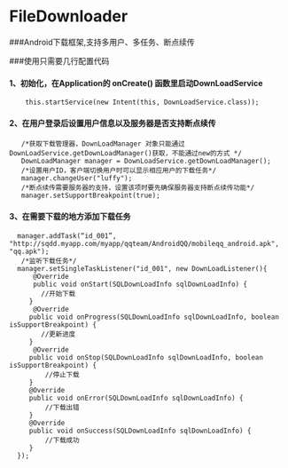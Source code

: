 # FileDownloader
###Android下载框架,支持多用户、多任务、断点续传

###使用只需要几行配置代码

#### 1、初始化，在Application的 onCreate() 函数里启动DownLoadService 
```
    this.startService(new Intent(this, DownLoadService.class));
```
#### 2、在用户登录后设置用户信息以及服务器是否支持断点续传<br>
```
   /*获取下载管理器，DownLoadManager 对象只能通过DownLoadService.getDownLoadManager()获取，不能通过new的方式 */
   DownLoadManager manager = DownLoadService.getDownLoadManager();
   /*设置用户ID，客户端切换用户时可以显示相应用户的下载任务*/
   manager.changeUser("luffy");
   /*断点续传需要服务器的支持，设置该项时要先确保服务器支持断点续传功能*/ 
   manager.setSupportBreakpoint(true);
```   
#### 3、在需要下载的地方添加下载任务<br>
```
  manager.addTask(“id_001”, "http://sqdd.myapp.com/myapp/qqteam/AndroidQQ/mobileqq_android.apk", "qq.apk");
   /*监听下载任务*/
  manager.setSingleTaskListener("id_001", new DownLoadListener(){
      @Override
      public void onStart(SQLDownLoadInfo sqlDownLoadInfo) {
        //开始下载
     } 
      @Override
     public void onProgress(SQLDownLoadInfo sqlDownLoadInfo, boolean isSupportBreakpoint) {
        //更新进度
     } 
      @Override
     public void onStop(SQLDownLoadInfo sqlDownLoadInfo, boolean isSupportBreakpoint) {
         //停止下载
     } 
     @Override
     public void onError(SQLDownLoadInfo sqlDownLoadInfo) {
         //下载出错
     } 
     @Override
     public void onSuccess(SQLDownLoadInfo sqlDownLoadInfo) {
         //下载成功
     } 
  }); 
```
  
